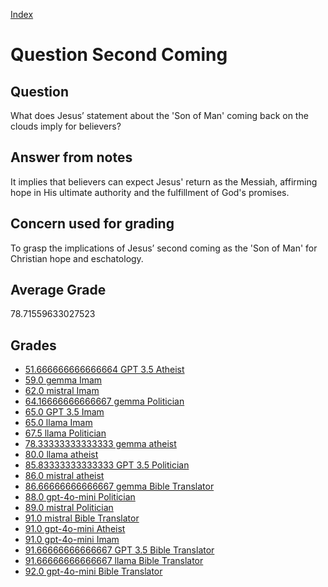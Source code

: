 
[Index](../../index.md)
# Question Second Coming
## Question
What does Jesus’ statement about the 'Son of Man' coming back on the clouds imply for believers?

## Answer from notes
It implies that believers can expect Jesus' return as the Messiah, affirming hope in His ultimate authority and the fulfillment of God's promises.

## Concern used for grading
To grasp the implications of Jesus’ second coming as the 'Son of Man' for Christian hope and eschatology.

## Average Grade
78.71559633027523

## Grades
 * [51.666666666666664 GPT 3.5 Atheist](../answers/GPT_3.5_Atheist/Second_Coming.md)
 * [59.0 gemma Imam](../answers/gemma_Imam/Second_Coming.md)
 * [62.0 mistral Imam](../answers/mistral_Imam/Second_Coming.md)
 * [64.16666666666667 gemma Politician](../answers/gemma_Politician/Second_Coming.md)
 * [65.0 GPT 3.5 Imam](../answers/GPT_3.5_Imam/Second_Coming.md)
 * [65.0 llama Imam](../answers/llama_Imam/Second_Coming.md)
 * [67.5 llama Politician](../answers/llama_Politician/Second_Coming.md)
 * [78.33333333333333 gemma atheist](../answers/gemma_atheist/Second_Coming.md)
 * [80.0 llama atheist](../answers/llama_atheist/Second_Coming.md)
 * [85.83333333333333 GPT 3.5 Politician](../answers/GPT_3.5_Politician/Second_Coming.md)
 * [86.0 mistral atheist](../answers/mistral_atheist/Second_Coming.md)
 * [86.66666666666667 gemma Bible Translator](../answers/gemma_Bible_Translator/Second_Coming.md)
 * [88.0 gpt-4o-mini Politician](../answers/gpt-4o-mini_Politician/Second_Coming.md)
 * [89.0 mistral Politician](../answers/mistral_Politician/Second_Coming.md)
 * [91.0 mistral Bible Translator](../answers/mistral_Bible_Translator/Second_Coming.md)
 * [91.0 gpt-4o-mini Atheist](../answers/gpt-4o-mini_Atheist/Second_Coming.md)
 * [91.0 gpt-4o-mini Imam](../answers/gpt-4o-mini_Imam/Second_Coming.md)
 * [91.66666666666667 GPT 3.5 Bible Translator](../answers/GPT_3.5_Bible_Translator/Second_Coming.md)
 * [91.66666666666667 llama Bible Translator](../answers/llama_Bible_Translator/Second_Coming.md)
 * [92.0 gpt-4o-mini Bible Translator](../answers/gpt-4o-mini_Bible_Translator/Second_Coming.md)

